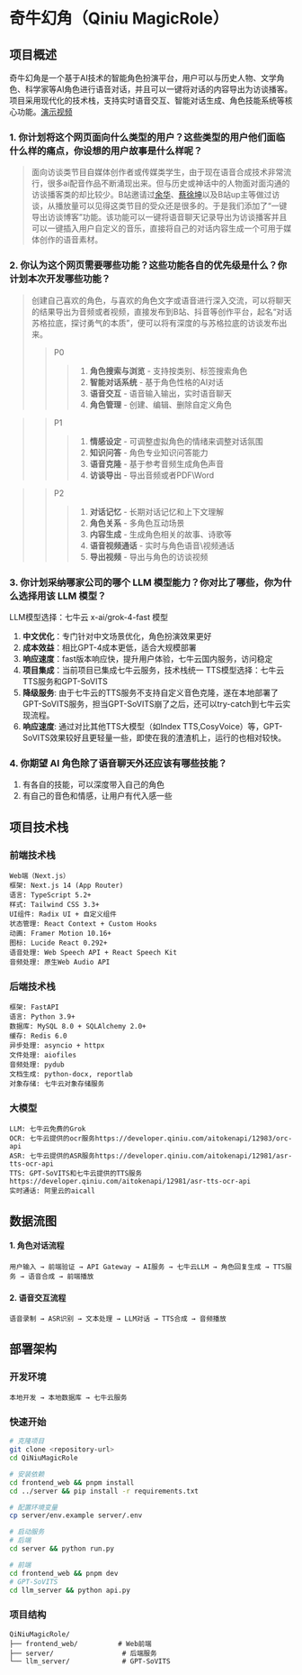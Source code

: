 # 奇牛幻角（Qiniu MagicRole）

## 项目概述

奇牛幻角是一个基于AI技术的智能角色扮演平台，用户可以与历史人物、文学角色、科学家等AI角色进行语音对话，并且可以一键将对话的内容导出为访谈播客。项目采用现代化的技术栈，支持实时语音交互、智能对话生成、角色技能系统等核心功能。[演示视频](https://www.bilibili.com/video/BV1tFnozGExX/)
### 1. 你计划将这个网页面向什么类型的用户？这些类型的用户他们面临什么样的痛点，你设想的用户故事是什么样呢？
> 面向访谈类节目自媒体创作者或传媒类学生，由于现在语音合成技术非常流行，很多ai配音作品不断涌现出来。但与历史或神话中的人物面对面沟通的访谈播客类的却比较少。B站邀请过[余华](https://www.bilibili.com/video/BV1GbpiegEYg)、[蔡徐坤](https://www.bilibili.com/video/BV17eKBzKEuZ)以及B站up主等做过访谈，从播放量可以见得这类节目的受众还是很多的。于是我们添加了“一键导出访谈博客”功能。该功能可以一键将语音聊天记录导出为访谈播客并且可以一键插入用户自定义的音乐，直接将自己的对话内容生成一个可用于媒体创作的语音素材。

### 2. 你认为这个网页需要哪些功能？这些功能各自的优先级是什么？你计划本次开发哪些功能？
> 创建自己喜欢的角色，与喜欢的角色文字或语音进行深入交流，可以将聊天的结果导出为音频或者视频，直接发布到B站、抖音等创作平台，起名“对话苏格拉底，探讨勇气的本质”，便可以将有深度的与苏格拉底的访谈发布出来。
>> P0
>>> 1. **角色搜索与浏览** - 支持按类别、标签搜索角色
>>> 2. **智能对话系统** - 基于角色性格的AI对话
>>> 3. **语音交互** - 语音输入输出，实时语音聊天
>>> 4. **角色管理** - 创建、编辑、删除自定义角色

>> P1
>>> 1. **情感设定** - 可调整虚拟角色的情绪来调整对话氛围
>>> 2. **知识问答** - 角色专业知识问答能力
>>> 3. **语音克隆** - 基于参考音频生成角色声音
>>> 4. **访谈导出** - 导出音频或者PDF\Word

>> P2
>>> 1. **对话记忆** - 长期对话记忆和上下文理解
>>> 2. **角色关系** - 多角色互动场景
>>> 3. **内容生成** - 生成角色相关的故事、诗歌等
>>> 4. **语音视频通话** - 实时与角色语音\视频通话
>>> 5. **导出视频** - 导出与角色的访谈视频

### 3. 你计划采纳哪家公司的哪个 LLM 模型能力？你对比了哪些，你为什么选择用该 LLM 模型？
LLM模型选择：七牛云 x-ai/grok-4-fast 模型
1. **中文优化**：专门针对中文场景优化，角色扮演效果更好
2. **成本效益**：相比GPT-4成本更低，适合大规模部署
3. **响应速度**：fast版本响应快，提升用户体验，七牛云国内服务，访问稳定
4. **项目集成**：当前项目已集成七牛云服务，技术栈统一
TTS模型选择：七牛云TTS服务和GPT-SoVITS
1. **降级服务**: 由于七牛云的TTS服务不支持自定义音色克隆，遂在本地部署了GPT-SoVITS服务，担当GPT-SoVITS崩了之后，还可以try-catch到七牛云实现流程。
2. **响应速度**: 通过对比其他TTS大模型（如Index TTS,CosyVoice）等，GPT-SoVITS效果较好且更轻量一些，即使在我的渣渣机上，运行的也相对较快。

### 4. 你期望 AI 角色除了语音聊天外还应该有哪些技能？
1. 有各自的技能，可以深度带入自己的角色
2. 有自己的音色和情感，让用户有代入感一些

## 项目技术栈
### 前端技术栈
```
Web端（Next.js）
框架: Next.js 14 (App Router)
语言: TypeScript 5.2+
样式: Tailwind CSS 3.3+
UI组件: Radix UI + 自定义组件
状态管理: React Context + Custom Hooks
动画: Framer Motion 10.16+
图标: Lucide React 0.292+
语音处理: Web Speech API + React Speech Kit
音频处理: 原生Web Audio API
```
### 后端技术栈
```
框架: FastAPI
语言: Python 3.9+
数据库: MySQL 8.0 + SQLAlchemy 2.0+
缓存: Redis 6.0
异步处理: asyncio + httpx
文件处理: aiofiles
音频处理: pydub
文档生成: python-docx, reportlab
对象存储: 七牛云对象存储服务
```
### 大模型
```
LLM: 七牛云免费的Grok
OCR: 七牛云提供的ocr服务https://developer.qiniu.com/aitokenapi/12983/orc-api
ASR: 七牛云提供的ASR服务https://developer.qiniu.com/aitokenapi/12981/asr-tts-ocr-api
TTS: GPT-SoVITS和七牛云提供的TTS服务https://developer.qiniu.com/aitokenapi/12981/asr-tts-ocr-api
实时通话: 阿里云的aicall
```

## 数据流图

#### 1. 角色对话流程
```
用户输入 → 前端验证 → API Gateway → AI服务 → 七牛云LLM → 角色回复生成 → TTS服务 → 语音合成 → 前端播放
```

#### 2. 语音交互流程
```
语音录制 → ASR识别 → 文本处理 → LLM对话 → TTS合成 → 音频播放
```

## 部署架构

### 开发环境
```
本地开发 → 本地数据库 → 七牛云服务
```

### 快速开始
```bash
# 克隆项目
git clone <repository-url>
cd QiNiuMagicRole

# 安装依赖
cd frontend_web && pnpm install
cd ../server && pip install -r requirements.txt

# 配置环境变量
cp server/env.example server/.env

# 启动服务
# 后端
cd server && python run.py

# 前端
cd frontend_web && pnpm dev
# GPT-SoVITS
cd llm_server && python api.py
```

### 项目结构
```
QiNiuMagicRole/
├── frontend_web/          # Web前端
├── server/                 # 后端服务
└── llm_server/             # GPT-SoVITS
```
